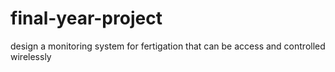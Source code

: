 # final-year-project
design a monitoring system for fertigation that can be access and controlled wirelessly
